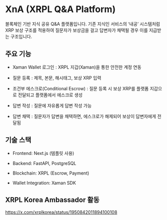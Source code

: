 # XnA (XRPL Q&A Platform)

블록체인 기반 지식 공유 Q&A 플랫폼입니다.
기존 지식인 서비스의 ‘내공’ 시스템처럼 XRP 보상 구조를 적용하여 질문자가 보상금을 걸고 답변자가 채택될 경우 이를 지급받는 구조입니다.

## 주요 기능

- Xaman Wallet 로그인 : XRPL 지갑(Xaman)을 통한 안전한 계정 연동

- 질문 등록 : 제목, 본문, 해시태그, 보상 XRP 입력

- 조건부 에스크로(Conditional Escrow) : 질문 등록 시 보상 XRP를 플랫폼 지갑으로 전달되고 플랫폼에서 에스크로 생성

- 답변 작성 : 질문에 자유롭게 답변 작성 가능

- 답변 채택 : 질문자가 답변을 채택하면, 에스크로가 해제되어 보상이 답변자에게 전달됨

## 기술 스택

- Frontend: Next.js (템플릿 사용)

- Backend: FastAPI, PostgreSQL

- Blockchain: XRPL (Escrow, Payment)

- Wallet Integration: Xaman SDK

## XRPL Korea Ambassador 활동
https://x.com/xrplkorea/status/1950842011894100108
